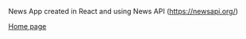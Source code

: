 News App created in React and using News API (https://newsapi.org/)

[Home page](https://github.com/Coachcarternyc/NewsApp/blob/main/Screen%20Shot%202020-12-16%20at%203.30.04%20PM.png "News App")
